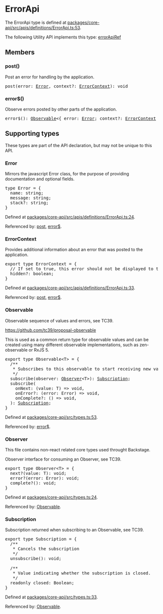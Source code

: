 # ErrorApi

The ErrorApi type is defined at
[packages/core-api/src/apis/definitions/ErrorApi.ts:53](https://github.com/spotify/backstage/blob/82d329555c16af46db9b4e5cd2f44a3cc006a52e/packages/core-api/src/apis/definitions/ErrorApi.ts#L53).

The following Utility API implements this type: [errorApiRef](./README.md#error)

## Members

### post()

Post an error for handling by the application.

<pre>
post(error: <a href="#error">Error</a>, context?: <a href="#errorcontext">ErrorContext</a>): void
</pre>

### error\$()

Observe errors posted by other parts of the application.

<pre>
error$(): <a href="#observable">Observable</a>&lt;{ error: <a href="#error">Error</a>; context?: <a href="#errorcontext">ErrorContext</a> }&gt;
</pre>

## Supporting types

These types are part of the API declaration, but may not be unique to this API.

### Error

Mirrors the javascript Error class, for the purpose of providing documentation
and optional fields.

<pre>
type Error = {
  name: string;
  message: string;
  stack?: string;
}
</pre>

Defined at
[packages/core-api/src/apis/definitions/ErrorApi.ts:24](https://github.com/spotify/backstage/blob/82d329555c16af46db9b4e5cd2f44a3cc006a52e/packages/core-api/src/apis/definitions/ErrorApi.ts#L24).

Referenced by: [post](#post), [error\$](#error).

### ErrorContext

Provides additional information about an error that was posted to the
application.

<pre>
export type ErrorContext = {
  // If set to true, this error should not be displayed to the user. Defaults to false.
  hidden?: boolean;
}
</pre>

Defined at
[packages/core-api/src/apis/definitions/ErrorApi.ts:33](https://github.com/spotify/backstage/blob/82d329555c16af46db9b4e5cd2f44a3cc006a52e/packages/core-api/src/apis/definitions/ErrorApi.ts#L33).

Referenced by: [post](#post), [error\$](#error).

### Observable

Observable sequence of values and errors, see TC39.

https://github.com/tc39/proposal-observable

This is used as a common return type for observable values and can be created
using many different observable implementations, such as zen-observable or
RxJS 5.

<pre>
export type Observable&lt;T&gt; = {
  /**
   * Subscribes to this observable to start receiving new values.
   */
  subscribe(observer: <a href="#observer">Observer</a>&lt;T&gt;): <a href="#subscription">Subscription</a>;
  subscribe(
    onNext: (value: T) =&gt; void,
    onError?: (error: Error) =&gt; void,
    onComplete?: () =&gt; void,
  ): <a href="#subscription">Subscription</a>;
}
</pre>

Defined at
[packages/core-api/src/types.ts:53](https://github.com/spotify/backstage/blob/82d329555c16af46db9b4e5cd2f44a3cc006a52e/packages/core-api/src/types.ts#L53).

Referenced by: [error\$](#error).

### Observer

This file contains non-react related core types used throught Backstage.

Observer interface for consuming an Observer, see TC39.

<pre>
export type Observer&lt;T&gt; = {
  next?(value: T): void;
  error?(error: Error): void;
  complete?(): void;
}
</pre>

Defined at
[packages/core-api/src/types.ts:24](https://github.com/spotify/backstage/blob/82d329555c16af46db9b4e5cd2f44a3cc006a52e/packages/core-api/src/types.ts#L24).

Referenced by: [Observable](#observable).

### Subscription

Subscription returned when subscribing to an Observable, see TC39.

<pre>
export type Subscription = {
  /**
   * Cancels the subscription
   */
  unsubscribe(): void;

  /**
   * Value indicating whether the subscription is closed.
   */
  readonly closed: Boolean;
}
</pre>

Defined at
[packages/core-api/src/types.ts:33](https://github.com/spotify/backstage/blob/82d329555c16af46db9b4e5cd2f44a3cc006a52e/packages/core-api/src/types.ts#L33).

Referenced by: [Observable](#observable).
